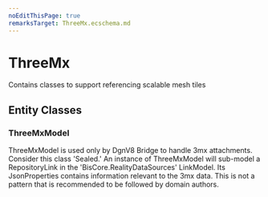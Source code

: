 ```yaml
---
noEditThisPage: true
remarksTarget: ThreeMx.ecschema.md
---
```


# ThreeMx

Contains classes to support referencing scalable mesh tiles

## Entity Classes

### ThreeMxModel

ThreeMxModel is used only by DgnV8 Bridge to handle 3mx attachments. Consider this class 'Sealed.' An instance of ThreeMxModel will sub-model a RepositoryLink in the 'BisCore.RealityDataSources' LinkModel.  Its JsonProperties contains information relevant to the 3mx data. This is not a pattern that is recommended to be followed by domain authors.
